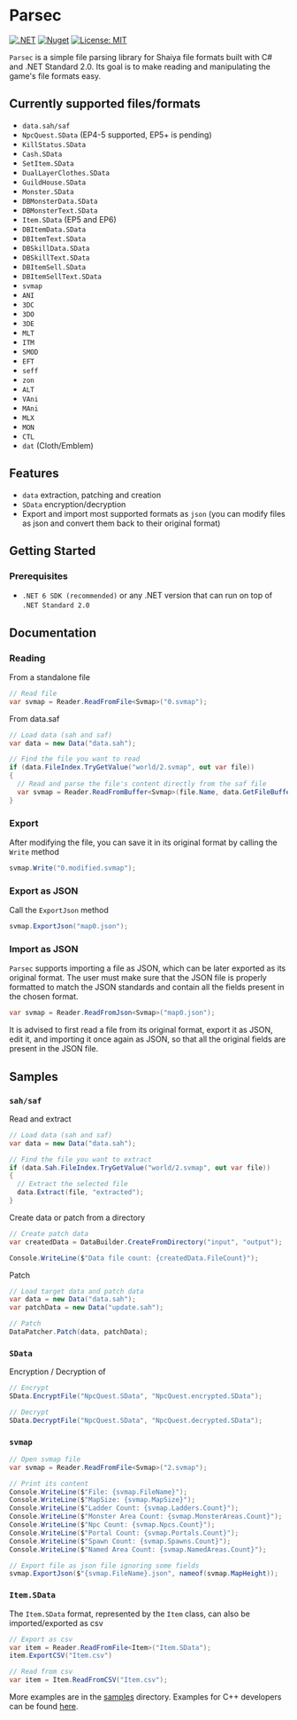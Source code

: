 # Parsec

[![.NET](https://github.com/matigramirez/Parsec/actions/workflows/dotnet.yml/badge.svg?branch=main)](https://github.com/matigramirez/Parsec/actions/workflows/dotnet.yml)
[![Nuget](https://img.shields.io/nuget/v/Parsec.svg)](https://www.nuget.org/packages/Parsec/)
[![License: MIT](https://img.shields.io/badge/License-MIT-yellow.svg)](https://opensource.org/licenses/MIT)

`Parsec` is a simple file parsing library for Shaiya file formats built with C# and .NET Standard 2.0. Its goal is to
make reading and manipulating the game's file formats easy.

## Currently supported files/formats

- `data.sah/saf`
- `NpcQuest.SData` (EP4-5 supported, EP5+ is pending)
- `KillStatus.SData`
- `Cash.SData`
- `SetItem.SData`
- `DualLayerClothes.SData`
- `GuildHouse.SData`
- `Monster.SData`
- `DBMonsterData.SData`
- `DBMonsterText.SData`
- `Item.SData` (EP5 and EP6)
- `DBItemData.SData`
- `DBItemText.SData`
- `DBSkillData.SData`
- `DBSkillText.SData`
- `DBItemSell.SData`
- `DBItemSellText.SData`
- `svmap`
- `ANI`
- `3DC`
- `3DO`
- `3DE`
- `MLT`
- `ITM`
- `SMOD`
- `EFT`
- `seff`
- `zon`
- `ALT`
- `VAni`
- `MAni`
- `MLX`
- `MON`
- `CTL`
- `dat` (Cloth/Emblem)

## Features

- `data` extraction, patching and creation
- `SData` encryption/decryption
- Export and import most supported formats as `json` (you can modify files as json and convert them back to their
  original format)

## Getting Started

### Prerequisites

- `.NET 6 SDK (recommended)` or any .NET version that can run on top of `.NET Standard 2.0`

## Documentation

### Reading

From a standalone file

```cs
// Read file
var svmap = Reader.ReadFromFile<Svmap>("0.svmap");
```

From data.saf

```cs
// Load data (sah and saf)
var data = new Data("data.sah");

// Find the file you want to read
if (data.FileIndex.TryGetValue("world/2.svmap", out var file))
{
  // Read and parse the file's content directly from the saf file
  var svmap = Reader.ReadFromBuffer<Svmap>(file.Name, data.GetFileBuffer(file));
}
```

### Export

After modifying the file, you can save it in its original format by calling the `Write` method

```cs
svmap.Write("0.modified.svmap");
```

### Export as JSON

Call the `ExportJson` method

```cs
svmap.ExportJson("map0.json");
```

### Import as JSON

`Parsec` supports importing a file as JSON, which can be later exported as its original format. The user must make sure
that the JSON file is properly formatted to match the JSON standards and contain all the fields present in the chosen
format.

```cs
var svmap = Reader.ReadFromJson<Svmap>("map0.json");
```

It is advised to first read a file from its original format, export it as JSON, edit it, and importing it once again as
JSON, so that all the original fields are present in the JSON file.

## Samples

### `sah/saf`

Read and extract

```cs
// Load data (sah and saf)
var data = new Data("data.sah");

// Find the file you want to extract
if (data.Sah.FileIndex.TryGetValue("world/2.svmap", out var file))
{
  // Extract the selected file
  data.Extract(file, "extracted");
}
```

Create data or patch from a directory

```cs
// Create patch data
var createdData = DataBuilder.CreateFromDirectory("input", "output");

Console.WriteLine($"Data file count: {createdData.FileCount}");
```

Patch

```cs
// Load target data and patch data
var data = new Data("data.sah");
var patchData = new Data("update.sah");

// Patch
DataPatcher.Patch(data, patchData);
```

### `SData`

Encryption / Decryption of

```cs
// Encrypt
SData.EncryptFile("NpcQuest.SData", "NpcQuest.encrypted.SData");

// Decrypt
SData.DecryptFile("NpcQuest.SData", "NpcQuest.decrypted.SData");
```

### `svmap`

```cs
// Open svmap file
var svmap = Reader.ReadFromFile<Svmap>("2.svmap");

// Print its content
Console.WriteLine($"File: {svmap.FileName}");
Console.WriteLine($"MapSize: {svmap.MapSize}");
Console.WriteLine($"Ladder Count: {svmap.Ladders.Count}");
Console.WriteLine($"Monster Area Count: {svmap.MonsterAreas.Count}");
Console.WriteLine($"Npc Count: {svmap.Npcs.Count}");
Console.WriteLine($"Portal Count: {svmap.Portals.Count}");
Console.WriteLine($"Spawn Count: {svmap.Spawns.Count}");
Console.WriteLine($"Named Area Count: {svmap.NamedAreas.Count}");

// Export file as json file ignoring some fields
svmap.ExportJson($"{svmap.FileName}.json", nameof(svmap.MapHeight));
```

### `Item.SData`

The `Item.SData` format, represented by the `Item` class, can also be imported/exported as csv

```cs
// Export as csv
var item = Reader.ReadFromFile<Item>("Item.SData");
item.ExportCSV("Item.csv")

// Read from csv
var item = Item.ReadFromCSV("Item.csv");
```

More examples are in the [samples](https://github.com/matigramirez/Parsec/tree/main/samples) directory. Examples for C++ developers can be found [here](https://github.com/kurtraburn/parsec-samples).
